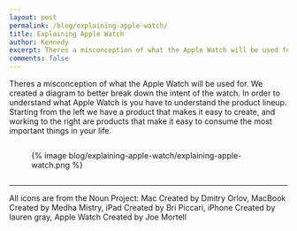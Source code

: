 ```yaml
---
layout: post
permalink: /blog/explaining-apple-watch/
title: Explaining Apple Watch
author: Kennedy
excerpt: Theres a misconception of what the Apple Watch will be used for. We created a diagram to better break down the intent of the watch.
comments: false
---
```


<p>Theres a misconception of what the Apple Watch will be used for. We created a diagram to better break down the intent of the watch. In order to understand what Apple Watch is you have to understand the product lineup. Starting from the left we have a product that makes it easy to create, and working to the right are products that make it easy to consume the most important things in your life.</p>

<div class="row">
  <div class="column full">
    <figure>
      {% image blog/explaining-apple-watch/explaining-apple-watch.png %}
    </figure>
  </div><!--/column-->
</div><!--/row-->

<hr/>

<p class="note">
All icons are from the Noun Project: Mac Created by Dmitry Orlov, MacBook Created by Medha Mistry, iPad Created by Bri Piccari, iPhone Created by lauren gray, Apple Watch Created by Joe Mortell</p>

